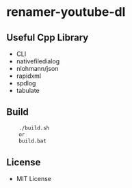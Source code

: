 # renamer-youtube-dl

## Useful Cpp Library
- CLI
- nativefiledialog
- nlohmann/json
- rapidxml
- spdlog
- tabulate

## Build
```bash
    ./build.sh
    or
    build.bat
```

## License
- MIT License